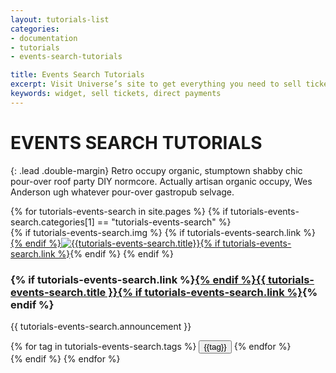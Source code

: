 ```yaml
---
layout: tutorials-list
categories:
- documentation
- tutorials
- events-search-tutorials

title: Events Search Tutorials
excerpt: Visit Universe’s site to get everything you need to sell tickets directly on your website at no additional cost.
keywords: widget, sell tickets, direct payments
---
```



# EVENTS SEARCH TUTORIALS

{: .lead .double-margin}
Retro occupy organic, stumptown shabby chic pour-over roof party DIY normcore. Actually artisan organic occupy, Wes Anderson ugh whatever pour-over gastropub selvage.

<div class="col-xs-12 col-sm-12 col-md-9 col-lg-10 comntent">
{% for tutorials-events-search in site.pages %}
    {% if tutorials-events-search.categories[1] == "tutorials-events-search" %}
        <div class="tutorials-article">
            {% if tutorials-events-search.img %}
                {% if tutorials-events-search.link %}<a href="{{ tutorials-events-search.link }}">{% endif %}<img src="{{ tutorials-events-search.img }}" class="image" alt="{{tutorials-events-search.title}}"/>{% if tutorials-events-search.link %}</a>{% endif %}
            {% endif %}
            <div class="announcement">
                <h3>{% if tutorials-events-search.link %}<a href="{{ tutorials-events-search.link }}">{% endif %}{{ tutorials-events-search.title }}{% if tutorials-events-search.link %}</a>{% endif %}</h3>
                <p>{{ tutorials-events-search.announcement }}</p>
            </div>
            <div class="tags">
                {% for tag in tutorials-events-search.tags %}
                    <button class="tag-btn" tag="{{tag}}">{{tag}}</button>
                {% endfor %}
            </div>
        </div>
    {% endif %}
{% endfor %}
</div>